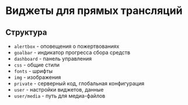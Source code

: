 # Виджеты для прямых трансляций
## Структура
- `alertbox` - оповещения о пожертвованиях
- `goalbar` - индикатор прогресса сбора средств
- `dashboard` - панель управления
- `css` - общие стили
- `fonts` - шрифты
- `img` - изображения
- `private` - серверный код, глобальная конфигурация
- `user` - настройки виджетов, данные
- `user/media` - путь для медиа-файлов
